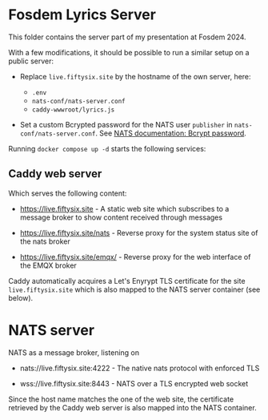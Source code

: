 # Fosdem Lyrics Server

This folder contains the server part of my presentation at Fosdem 2024.

With a few modifications, it should be possible to run a similar setup on a public server:

- Replace `live.fiftysix.site` by the hostname of the own server, here:
  - `.env`
  - `nats-conf/nats-server.conf`
  - `caddy-wwwroot/lyrics.js`

- Set a custom Bcrypted password for the NATS user `publisher` in `nats-conf/nats-server.conf`. See [NATS documentation: Bcrypt password](https://docs.nats.io/running-a-nats-service/configuration/securing_nats/auth_intro/username_password#bcrypted-passwords).

Running `docker compose up -d` starts the following services:

## Caddy web server

Which serves the following content:

- https://live.fiftysix.site - A static web site which subscribes to a message broker to show content received through messages

- https://live.fiftysix.site/nats - Reverse proxy for the system status site of the nats broker

- https://live.fiftysix.site/emqx/ - Reverse proxy for the web interface of the EMQX broker

Caddy automatically acquires a Let's Enyrypt TLS certificate for the site `live.fiftysix.site` which is also mapped to the NATS server container (see below).


# NATS server

NATS as a message broker, listening on

- nats://live.fiftysix.site:4222 - The native nats protocol with enforced TLS 

- wss://live.fiftysix.site:8443 - NATS over a TLS encrypted web socket

Since the host name matches the one of the web site, the certificate retrieved by the Caddy web server is also mapped into the NATS container.
